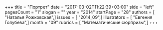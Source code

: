 +++
title = "Портрет"
date = "2017-03-02T11:22:39+03:00"
side = "left"
pagesCount = "1"
slogan = ""
year = "2014"
startPage = "28"
authors = [ "Наталья Рожковская",]
issues = [ "2014_09",]
illustrators = [ "Евгения Голубева",]
month = "09"
rubrics = [ "Математические сюрпризы",]
+++
